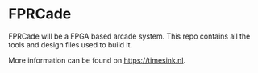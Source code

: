 # FPRCade

FPRCade will be a FPGA based arcade system.
This repo contains all the tools and design files used to build it.

More information can be found on <https://timesink.nl>.


